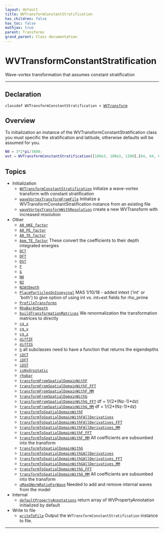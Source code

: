 ```yaml
---
layout: default
title: WVTransformConstantStratification
has_children: false
has_toc: false
mathjax: true
parent: Transforms
grand_parent: Class documentation
---
```


#  WVTransformConstantStratification

Wave-vortex transformation that assumes constant stratification


---

## Declaration

<div class="language-matlab highlighter-rouge"><div class="highlight"><pre class="highlight"><code>classdef WVTransformConstantStratification < <a href="/classes/wvtransform/" title="WVTransform">WVTransform</a></code></pre></div></div>

## Overview
 
  To initialization an instance of the
  WVTransformConstantStratification class you must specific the
  stratification and latitude, otherwise defaults will be assumed for
  you.
  
  ```matlab
  N0 = 3*2*pi/3600;
  wvt = WVTransformConstantStratification([100e3, 100e3, 1300],[64, 64, 65], NN0=N0,latitude=30);
  ```
 
   
  


## Topics
+ Initialization
  + [`WVTransformConstantStratification`](/classes/wvtransformconstantstratification/wvtransformconstantstratification.html) initialze a wave-vortex transform with constant stratification
  + [`waveVortexTransformFromFile`](/classes/wvtransformconstantstratification/wavevortextransformfromfile.html) Initialize a WVTransformConstantStratification instance from an existing file
  + [`waveVortexTransformWithResolution`](/classes/wvtransformconstantstratification/wavevortextransformwithresolution.html) create a new WVTransform with increased resolution
+ Other
  + [`A0_HKE_factor`](/classes/wvtransformconstantstratification/a0_hke_factor.html) 
  + [`A0_PE_factor`](/classes/wvtransformconstantstratification/a0_pe_factor.html) 
  + [`A0_TE_factor`](/classes/wvtransformconstantstratification/a0_te_factor.html) 
  + [`Apm_TE_factor`](/classes/wvtransformconstantstratification/apm_te_factor.html) These convert the coefficients to their depth integrated energies
  + [`DCT`](/classes/wvtransformconstantstratification/dct.html) 
  + [`DFT`](/classes/wvtransformconstantstratification/dft.html) 
  + [`DST`](/classes/wvtransformconstantstratification/dst.html) 
  + [`F`](/classes/wvtransformconstantstratification/f.html) 
  + [`G`](/classes/wvtransformconstantstratification/g.html) 
  + [`N0`](/classes/wvtransformconstantstratification/n0.html) 
  + [`N2`](/classes/wvtransformconstantstratification/n2.html) 
  + [`N2AtDepth`](/classes/wvtransformconstantstratification/n2atdepth.html) 
  + [`PlaceParticlesOnIsopycnal`](/classes/wvtransformconstantstratification/placeparticlesonisopycnal.html) MAS 1/10/18 - added intext ('int' or 'both') to give option of using int vs. int+ext fields for rho_prime
  + [`ProfileTransforms`](/classes/wvtransformconstantstratification/profiletransforms.html) 
  + [`RhoBarAtDepth`](/classes/wvtransformconstantstratification/rhobaratdepth.html) 
  + [`buildTransformationMatrices`](/classes/wvtransformconstantstratification/buildtransformationmatrices.html) We renormalization the transformation matrices to directly
  + [`cg_x`](/classes/wvtransformconstantstratification/cg_x.html) 
  + [`cg_y`](/classes/wvtransformconstantstratification/cg_y.html) 
  + [`cg_z`](/classes/wvtransformconstantstratification/cg_z.html) 
  + [`diffZF`](/classes/wvtransformconstantstratification/diffzf.html) 
  + [`diffZG`](/classes/wvtransformconstantstratification/diffzg.html) 
  + [`h`](/classes/wvtransformconstantstratification/h.html) all subclasses need to have a function that returns the eigendepths
  + [`iDCT`](/classes/wvtransformconstantstratification/idct.html) 
  + [`iDFT`](/classes/wvtransformconstantstratification/idft.html) 
  + [`iDST`](/classes/wvtransformconstantstratification/idst.html) 
  + [`isHydrostatic`](/classes/wvtransformconstantstratification/ishydrostatic.html) 
  + [`rhobar`](/classes/wvtransformconstantstratification/rhobar.html) 
  + [`transformFromSpatialDomainWithF`](/classes/wvtransformconstantstratification/transformfromspatialdomainwithf.html) 
  + [`transformFromSpatialDomainWithF_FFT`](/classes/wvtransformconstantstratification/transformfromspatialdomainwithf_fft.html) 
  + [`transformFromSpatialDomainWithF_MM`](/classes/wvtransformconstantstratification/transformfromspatialdomainwithf_mm.html) 
  + [`transformFromSpatialDomainWithG`](/classes/wvtransformconstantstratification/transformfromspatialdomainwithg.html) 
  + [`transformFromSpatialDomainWithG_FFT`](/classes/wvtransformconstantstratification/transformfromspatialdomainwithg_fft.html) df = 1/(2*(Nz-1)*dz)
  + [`transformFromSpatialDomainWithG_MM`](/classes/wvtransformconstantstratification/transformfromspatialdomainwithg_mm.html) df = 1/(2*(Nz-1)*dz)
  + [`transformToSpatialDomainWithF`](/classes/wvtransformconstantstratification/transformtospatialdomainwithf.html) 
  + [`transformToSpatialDomainWithFAllDerivatives`](/classes/wvtransformconstantstratification/transformtospatialdomainwithfallderivatives.html) 
  + [`transformToSpatialDomainWithFAllDerivatives_FFT`](/classes/wvtransformconstantstratification/transformtospatialdomainwithfallderivatives_fft.html) 
  + [`transformToSpatialDomainWithFAllDerivatives_MM`](/classes/wvtransformconstantstratification/transformtospatialdomainwithfallderivatives_mm.html) 
  + [`transformToSpatialDomainWithF_FFT`](/classes/wvtransformconstantstratification/transformtospatialdomainwithf_fft.html) 
  + [`transformToSpatialDomainWithF_MM`](/classes/wvtransformconstantstratification/transformtospatialdomainwithf_mm.html) All coefficients are subsumbed into the transform
  + [`transformToSpatialDomainWithG`](/classes/wvtransformconstantstratification/transformtospatialdomainwithg.html) 
  + [`transformToSpatialDomainWithGAllDerivatives`](/classes/wvtransformconstantstratification/transformtospatialdomainwithgallderivatives.html) 
  + [`transformToSpatialDomainWithGAllDerivatives_FFT`](/classes/wvtransformconstantstratification/transformtospatialdomainwithgallderivatives_fft.html) 
  + [`transformToSpatialDomainWithGAllDerivatives_MM`](/classes/wvtransformconstantstratification/transformtospatialdomainwithgallderivatives_mm.html) 
  + [`transformToSpatialDomainWithG_FFT`](/classes/wvtransformconstantstratification/transformtospatialdomainwithg_fft.html) 
  + [`transformToSpatialDomainWithG_MM`](/classes/wvtransformconstantstratification/transformtospatialdomainwithg_mm.html) All coefficients are subsumbed into the transform
  + [`uMaxGNormRatioForWave`](/classes/wvtransformconstantstratification/umaxgnormratioforwave.html) Needed to add and remove internal waves from the model
+ Internal
  + [`defaultPropertyAnnotations`](/classes/wvtransformconstantstratification/defaultpropertyannotations.html) return array of WVPropertyAnnotation initialized by default
+ Write to file
  + [`writeToFile`](/classes/wvtransformconstantstratification/writetofile.html) Output the `WVTransformConstantStratification` instance to file.


---